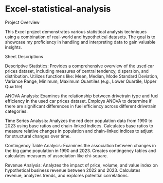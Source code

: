 # Excel-statistical-analysis

Project Overview

This Excel project demonstrates various statistical analysis techniques using a combination of real-world and hypothetical datasets. The goal is to showcase my proficiency in handling and interpreting data to gain valuable insights.

Sheet Descriptions

Descriptive Statistics:
Provides a comprehensive overview of the used car prices dataset, including measures of central tendency, dispersion, and distribution.
Utilizes functions like:
Mean, Median, Mode
Standard Deviation, Variance
Range, Minimum, Maximum
Quantiles (e.g., Lower Quartile, Upper Quartile)

ANOVA Analysis:
Examines the relationship between drivetrain type and fuel efficiency in the used car prices dataset.
Employs ANOVA to determine if there are significant differences in fuel efficiency across different drivetrain categories.

Time Series Analysis:
Analyzes the red deer population data from 1990 to 2023 using base ratios and chain-linked indices.
Calculates base ratios to measure relative changes in population and chain-linked indices to adjust for structural changes over time.

Contingency Table Analysis:
Examines the association between changes in the big game population in 1990 and 2023.
Creates contingency tables and calculates measures of association like chi-square.

Revenue Analysis:
Analyzes the impact of price, volume, and value index on hypothetical business revenue between 2022 and 2023.
Calculates revenue, analyzes trends, and explores potential correlations.
